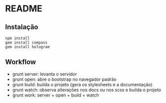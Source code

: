 # README

## Instalação

```
npm install
gem install compass
gem install hologram
```

## Workflow

* grunt server: levanta o servidor
* grunt open: abre o bootstrap no navegador padrão
* grunt build: builda o projeto (gera os stylesheets e a documentação)
* grunt watch: observa alterações nos docs ou nos scss e builda o projeto
* grunt work: server + open + build + watch
